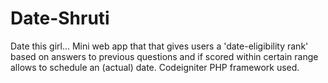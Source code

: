 Date-Shruti
===========

Date this girl... Mini web app that that gives users a 'date-eligibility rank' based on answers to previous questions and if scored within certain range allows to schedule an (actual) date. Codeigniter PHP framework used. 
